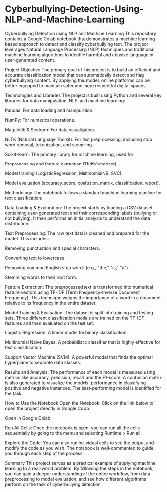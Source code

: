 # Cyberbullying-Detection-Using-NLP-and-Machine-Learning
Cyberbullying Detection using NLP and Machine Learning
This repository contains a Google Colab notebook that demonstrates a machine learning-based approach to detect and classify cyberbullying text. The project leverages Natural Language Processing (NLP) techniques and traditional machine learning algorithms to identify harmful and abusive language in user-generated content.

Project Objective
The primary goal of this project is to build an efficient and accurate classification model that can automatically detect and flag cyberbullying content. By applying this model, online platforms can be better equipped to maintain safer and more respectful digital spaces.

Technologies and Libraries
The project is built using Python and several key libraries for data manipulation, NLP, and machine learning:

Pandas: For data loading and manipulation.

NumPy: For numerical operations.

Matplotlib & Seaborn: For data visualization.

NLTK (Natural Language Toolkit): For text preprocessing, including stop word removal, tokenization, and stemming.

Scikit-learn: The primary library for machine learning, used for:

Preprocessing and feature extraction (TfidfVectorizer).

Model training (LogisticRegression, MultinomialNB, SVC).

Model evaluation (accuracy_score, confusion_matrix, classification_report).

Methodology
The notebook follows a standard machine learning pipeline for text classification:

Data Loading & Exploration: The project starts by loading a CSV dataset containing user-generated text and their corresponding labels (bullying or not bullying). It then performs an initial analysis to understand the data distribution.

Text Preprocessing: The raw text data is cleaned and prepared for the model. This includes:

Removing punctuation and special characters.

Converting text to lowercase.

Removing common English stop words (e.g., "the," "is," "a").

Stemming words to their root form.

Feature Extraction: The preprocessed text is transformed into numerical feature vectors using TF-IDF (Term Frequency-Inverse Document Frequency). This technique weighs the importance of a word in a document relative to its frequency in the entire dataset.

Model Training & Evaluation: The dataset is split into training and testing sets. Three different classification models are trained on the TF-IDF features and then evaluated on the test set:

Logistic Regression: A linear model for binary classification.

Multinomial Naive Bayes: A probabilistic classifier that is highly effective for text classification.

Support Vector Machine (SVM): A powerful model that finds the optimal hyperplane to separate data classes.

Results and Analysis: The performance of each model is measured using metrics like accuracy, precision, recall, and the F1-score. A confusion matrix is also generated to visualize the models' performance in classifying positive and negative instances. The best-performing model is identified for the task.

How to Use the Notebook
Open the Notebook: Click on the link below to open the project directly in Google Colab.

Open in Google Colab

Run All Cells: Once the notebook is open, you can run all the cells sequentially by going to the menu and selecting Runtime > Run all.

Explore the Code: You can also run individual cells to see the output and modify the code as you wish. The notebook is well-commented to guide you through each step of the process.

Summary
This project serves as a practical example of applying machine learning to a real-world problem. By following the steps in the notebook, you can gain a deeper understanding of the entire workflow, from data preprocessing to model evaluation, and see how different algorithms perform on the task of cyberbullying detection.
